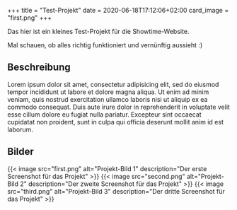 +++
title = "Test-Projekt"
date = 2020-06-18T17:12:06+02:00
card_image = "first.png"
+++

Das hier ist ein kleines Test-Projekt für die Showtime-Website.

Mal schauen, ob alles richtig funktioniert und vernünftig aussieht :)

## Beschreibung
Lorem ipsum dolor sit amet, consectetur adipisicing elit, sed do eiusmod tempor incididunt ut labore et dolore magna aliqua. Ut enim ad minim veniam, quis nostrud exercitation ullamco laboris nisi ut aliquip ex ea commodo consequat. Duis aute irure dolor in reprehenderit in voluptate velit esse cillum dolore eu fugiat nulla pariatur. Excepteur sint occaecat cupidatat non proident, sunt in culpa qui officia deserunt mollit anim id est laborum.

## Bilder
{{< image src="first.png" alt="Projekt-Bild 1" description="Der erste Screenshot für das Projekt" >}}
{{< image src="second.png" alt="Projekt-Bild 2" description="Der zweite Screenshot für das Projekt" >}}
{{< image src="third.png" alt="Projekt-Bild 3" description="Der dritte Screenshot für das Projekt" >}}
